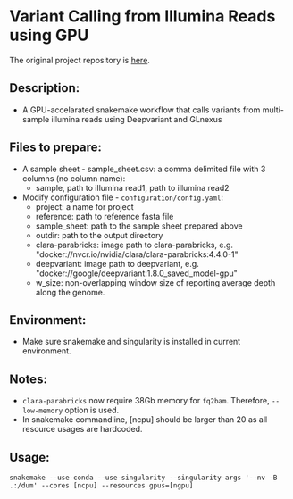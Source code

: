 # Variant Calling from Illumina Reads using GPU

The original project repository is [here](https://github.com/ZexuanZhao/Pegoscapus-hoffmeyeri-sp.A-genome-paper/tree/main).

## Description:
 - A GPU-accelarated snakemake workflow that calls variants from multi-sample illumina reads using Deepvariant and GLnexus

## Files to prepare:
 - A sample sheet - sample_sheet.csv: a comma delimited file with 3 columns (no column name):
   - sample, path to illumina read1, path to illumina read2
 - Modify configuration file - `configuration/config.yaml`:
   - project: a name for project
   - reference:  path to reference fasta file
   - sample_sheet: path to the sample sheet prepared above
   - outdir: path to the output directory
   - clara-parabricks: image path to clara-parabricks, e.g. "docker://nvcr.io/nvidia/clara/clara-parabricks:4.4.0-1"
   - deepvariant: image path to deepvariant, e.g. "docker://google/deepvariant:1.8.0_saved_model-gpu"
   - w_size: non-overlapping window size of reporting average depth along the genome.

## Environment:
 - Make sure snakemake and singularity is installed in current environment.

## Notes:
 - `clara-parabricks` now require 38Gb memory for `fq2bam`. Therefore, `--low-memory` option is used.
 - In snakemake commandline, [ncpu] should be larger than 20 as all resource usages are hardcoded.
## Usage:
`snakemake --use-conda --use-singularity --singularity-args '--nv -B .:/dum' --cores [ncpu] --resources gpus=[ngpu]`
